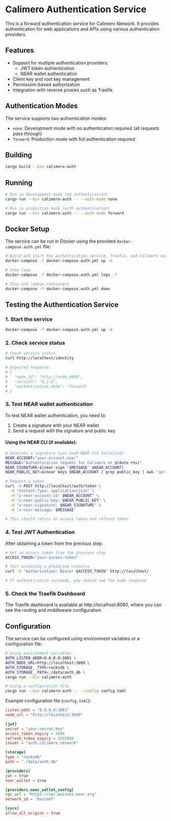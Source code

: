 # Calimero Authentication Service

This is a forward authentication service for Calimero Network. It provides
authentication for web applications and APIs using various authentication
providers.

## Features

- Support for multiple authentication providers:
  - JWT token authentication
  - NEAR wallet authentication
- Client key and root key management
- Permission-based authorization
- Integration with reverse proxies such as Traefik

## Authentication Modes

The service supports two authentication modes:

- `none`: Development mode with no authentication required (all requests pass
  through)
- `forward`: Production mode with full authentication required

## Building

```bash
cargo build --bin calimero-auth
```

## Running

```bash
# Run in development mode (no authentication)
cargo run --bin calimero-auth -- --auth-mode none

# Run in production mode (with authentication)
cargo run --bin calimero-auth -- --auth-mode forward
```

## Docker Setup

The service can be run in Docker using the provided `docker-compose.auth.yml`
file:

```bash
# Build and start the authentication service, Traefik, and Calimero node
docker-compose -f docker-compose.auth.yml up -d

# View logs
docker-compose -f docker-compose.auth.yml logs -f

# Stop and remove containers
docker-compose -f docker-compose.auth.yml down
```

## Testing the Authentication Service

### 1. Start the service

```bash
docker-compose -f docker-compose.auth.yml up -d
```

### 2. Check service status

```bash
# Check service status
curl http://localhost/identity

# Expected response:
# {
#   "node_id": "http://node:3000",
#   "version": "0.1.0",
#   "authentication_mode": "forward"
# }
```

### 3. Test NEAR wallet authentication

To test NEAR wallet authentication, you need to:

1. Create a signature with your NEAR wallet
2. Send a request with the signature and public key

#### Using the NEAR CLI (if available):

```bash
# Generate a signature (you need NEAR CLI installed)
NEAR_ACCOUNT="your-account.near"
MESSAGE="Authentication request for Calimero at $(date +%s)"
NEAR_SIGNATURE=$(near sign "$MESSAGE" $NEAR_ACCOUNT)
NEAR_PUBLIC_KEY=$(near keys $NEAR_ACCOUNT | grep public_key | awk '{print $2}')

# Request a token
curl -X POST http://localhost/auth/token \
  -H "Content-Type: application/json" \
  -H "x-near-account-id: $NEAR_ACCOUNT" \
  -H "x-near-public-key: $NEAR_PUBLIC_KEY" \
  -H "x-near-signature: $NEAR_SIGNATURE" \
  -H "x-near-message: $MESSAGE"

# This should return an access token and refresh token
```

### 4. Test JWT Authentication

After obtaining a token from the previous step:

```bash
# Get an access token from the previous step
ACCESS_TOKEN="your-access-token"

# Test accessing a protected resource
curl -H "Authorization: Bearer $ACCESS_TOKEN" http://localhost/

# If authentication succeeds, you should see the node response
```

### 5. Check the Traefik Dashboard

The Traefik dashboard is available at http://localhost:8080, where you can see
the routing and middleware configuration.

## Configuration

The service can be configured using environment variables or a configuration
file:

```bash
# Using environment variables
AUTH_LISTEN_ADDR=0.0.0.0:3001 \
AUTH_NODE_URL=http://localhost:3000 \
AUTH_STORAGE__TYPE=rocksdb \
AUTH_STORAGE__PATH=./data/auth_db \
cargo run --bin calimero-auth

# Using a configuration file
cargo run --bin calimero-auth -- --config config.toml
```

Example configuration file (`config.toml`):

```toml
listen_addr = "0.0.0.0:3001"
node_url = "http://localhost:3000"

[jwt]
secret = "your-secret-key"
access_token_expiry = 3600
refresh_token_expiry = 2592000
issuer = "auth.calimero.network"

[storage]
type = "rocksdb"
path = "./data/auth_db"

[providers]
jwt = true
near_wallet = true

[providers.near_wallet_config]
rpc_url = "https://rpc.mainnet.near.org"
network_id = "mainnet"

[cors]
allow_all_origins = true
```
